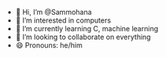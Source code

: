 - 👋 Hi, I’m @Sammohana
- 👀 I’m interested in computers
- 🌱 I’m currently learning C, machine learning 
- 💞️ I’m looking to collaborate on everything 
- 😄 Pronouns: he/him
